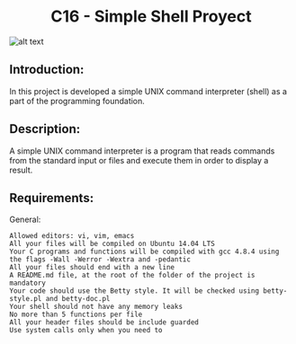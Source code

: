 <h1 align="center"> C16 - Simple Shell Proyect </h1>

![alt text](https://s3.amazonaws.com/intranet-projects-files/holbertonschool-low_level_programming/235/shell.jpeg)

<h2> Introduction: </h2>
	In this project is developed a simple UNIX command interpreter (shell)
	as a part of the programming foundation.

<h2> Description: </h2>
	A simple UNIX command interpreter is a program that reads commands from the standard
	input or files and execute them in order to display a result.

<h2> Requirements: </h2>
 General:

    Allowed editors: vi, vim, emacs
    All your files will be compiled on Ubuntu 14.04 LTS
    Your C programs and functions will be compiled with gcc 4.8.4 using the flags -Wall -Werror -Wextra and -pedantic
    All your files should end with a new line
    A README.md file, at the root of the folder of the project is mandatory
    Your code should use the Betty style. It will be checked using betty-style.pl and betty-doc.pl
    Your shell should not have any memory leaks
    No more than 5 functions per file
    All your header files should be include guarded
    Use system calls only when you need to

